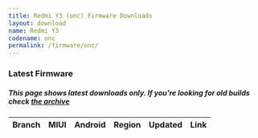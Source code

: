 ```yaml
---
title: Redmi Y3 (onc) Firmware Downloads
layout: download
name: Redmi Y3
codename: onc
permalink: /firmware/onc/
---
```



### Latest Firmware
##### This page shows latest downloads only. If you're looking for old builds check [the archive](/archive/firmware/onc/)


<div class="table-responsive-md" id="table-wrapper">
<table id="firmware" class="compact table table-striped table-hover table-sm">
    <thead class="thead-dark">
        <tr>
            <th>Branch</th>
            <th>MIUI</th>
            <th>Android</th>
            <th>Region</th>
            <th>Updated</th>
            <th>Link</th>
        </tr>
    </thead>
    <script>loadFirmwareDownloads('onc', 'latest')</script>
</table>
</div>

